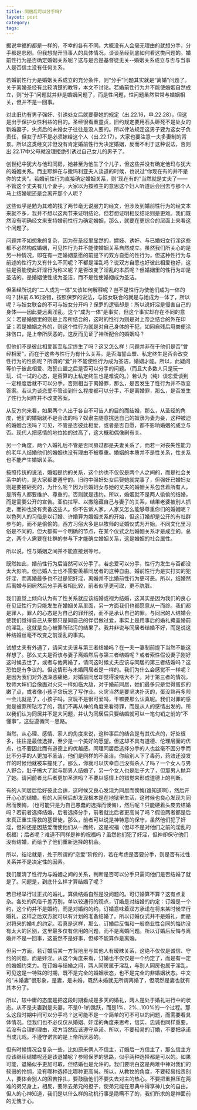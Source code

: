```yaml
---
title: 同居后可以分手吗?
layout: post
category: 
tags:
---
```


据说幸福的都是一样的，不幸的各有不同。大概没有人会毫无理由的就想分手，分手都是悲剧。但我想抛开当事人的具体情况，谈谈圣经到底如何看这类问题的。婚前性行为是否确定婚姻关系呢？这与是否是基督徒无关--婚姻关系成立与否与当事人是否信主没有任何关系。

若婚前性行为是婚姻关系成立的充分条件，则“分手”问题其实就是“离婚”问题了。关于离婚圣经有比较清楚的教导，本文不讨论。若婚前性行为并不能使婚姻自然成立，则“分手”问题就并非是婚姻问题了，而是性问题，性问题虽然常常与婚姻相关，但并不是一回事。

对此旧约有男子强奸、引诱处女后就要娶她的规定（出.22.16，申.22.28），但这是出于保护女性利益的目的。圣经很看重童贞，旧约规定要用石头砸死不是处女的新婚妻子，失贞后的未婚女子往往是没人要的。所以律法规定这男子要为这女子负责任，但女子却不是必须嫁给这个人（出.22.17）。大家也要注意一夫多妻制的背景。所以这类经文非但没有肯定婚前性行为决定婚姻，反而不利于这种说法，否则 出.22.17中父母就没理拒绝引诱过自己女儿的男子了。

创世纪中犹大与他玛同房，她甚至为他生了个儿子，但这些并没有确定他玛与犹大的婚姻关系。而主耶稣在与撒玛利亚夫人谈道的时候，也说过“你现在有的并不是你的丈夫”。若婚前性行为直接确定婚姻关系，则“现在有的”当然就是丈夫了——不管这个丈夫有几个妻子。大家以为按照主的意思这个妇人听道后会回去与那个人马上结婚呢还是会离开那个人呢？

这些似乎是勉为其难的找了两节毫无说服力的经文，但涉及到婚前性行为的经文本来就不多，我并不想以这两节来证明结论，但若想证明相反结论则是更难。我们既然没有明确经文来支持婚前性行为确定婚姻，那么，就要在更综合的层面上来看这个问题了。

问题并不如想象的复杂，因为在圣经里显然的，嫖妓、诱奸、与已婚妇女行淫这些都不必然构成婚姻，可见性行为并不能使婚姻关系自然成立。虽然我们所关心的是另一种情况，即在有一定婚姻意愿的前提下的双方自愿的性行为，但这种性行为与前述的性行为又有什么不同呢？不都是淫乱吗？说双方自愿也好彼此相爱也好，这些是否能使此奸淫行为称义呢？是否改变了淫乱的本质呢？但婚姻里的性行为却是圣洁的。是婚姻使性成为圣洁，而不是性使婚姻成为圣洁。

但圣经所说的“二人成为一体”又该如何解释呢？岂不是性行为使他们成为一体的吗？[林前.6.16]没错，按照保罗的说法，与妓女联合的就是与她成为一体了，所以呢？与妓女联合的不可与妓女分开吗？保罗的逻辑却是：所以说奸淫是侵害自己的身体——因此要远离淫乱。这个“成为一体”是事实，但这个事实却存在不同的意义：若是婚姻里的则是上帝所结合的，这时的性行为则是对上帝之结合的外在印证；若是婚姻之外的，则这个性行为就是对自己身体的干犯，如同自残后用粪便涂抹伤口，是上帝所厌恶的，这反而见证了神所配合的婚姻吗？

但他们不是彼此相爱甚至私定终生了吗？这又怎么样！问题并非在于他们是否“曾经相爱”，而在于这些与性行为有什么关系。是否海誓山盟、私定终生是否会改变性行为的性质呢？所谓的“爱”并不能使性行为成为圣洁，婚姻才能。所以，此疑问等价于彼此相爱、海誓山盟之后是否可以分手的问题。（而且大多数人只是玩一玩、试一试的心态，是否算的上私定终生也是难说的。）若认为（纯）谈恋爱谈到一定程度后就不可以分手，否则相当于离婚罪，那么，是否发生了性行为并不改变答案。若认为谈恋爱不管谈到什么程度都可以分手，不是离婚罪，那么，是否发生了性行为同样并不改变答案。

从反方向来看，如果两个人出于各自不可告人的目的而结婚，那么，从圣经的角度，他们的婚姻就不是合法的吗？奴隶主随意挑选自己的奴隶为妻为妾，这种被迫的婚姻合法吗？可见，不管是否彼此相爱，或者是否自愿，都不影响婚姻的成立与否。现代人把感情的地位抬的过高了，这大概和偶像剧有关。

另一个角度，两个人婚礼后不管是否同房过都是夫妻关系了，而若一对丧失性能力的老年人结婚他们的婚姻也没有理由不被尊重。婚姻的本质并不是性关系，性关系也不能产生婚姻关系。

按照传统的说法，婚姻是约的关系，这个约也不仅仅是两个人之间的，而是社会关系中的约，是大家都要遵守的。旧约中强奸处女后娶她就完事了，但强奸已婚妇女则是要被砸死的，为什么呢？因为已婚妇女与她的丈夫的婚姻关系包含着所有人，是所有人都要维护、尊重的，否则就是违约。所以，婚姻就不是两人偷偷的结婚，而是需要公开的宣告。亚伯拉罕、以撒隐藏自己与妻子的关系，结果老婆被别人抓走，而神也没有责备这些人。你不告诉人家，人家又怎么能够尊重你们的婚姻呢？以色列人的习俗是以订婚、许婚算为婚姻关系的开始，但这订婚却是公开的有社群参与的，而不是偷偷的。西方习俗大多是以牧师的证婚仪式为开始。不同文化里习俗是不同的，但大都有一个明确的节点，在某个仪式之后婚姻关系才是成立的。总之，两个人需要在社群的参与下才能确立婚姻关系，这是婚姻的社会属性。

所以说，性与婚姻之间并不能直接划等号。

既然如此，婚前性行为后当然可以分手了。若恋爱可以分手，性行为发生与否都没太大影响。但已婚人士也不需要羡慕同居者的这种自由。婚前性行为是实打实的犯奸淫，而离婚最多也不过是犯奸淫，离婚并不比婚前性行为更可恶。所以，结婚然后离婚与同居然后分手两者相比较，前者似乎更可取，更不肮脏。

我们直觉上倾向认为有了性关系就应该结婚或视为结婚，这其实是因为我们的良心在见证性行为只能发生在婚姻关系里面，另一方面我们也都愿意从一而终。我们都是罪人，罪人的心态是为自己的罪开脱，而不是承认自己的罪。与同居的人结婚会使我们觉得自己从来都只是同自己的伴侣做过爱，事实上是用事后的婚礼掩盖婚前的淫乱。这就是良心被罪所玷污的结果了。我并非说与同居者结婚不好，而是说这种结婚丝毫不改变之前淫乱的事实。

试想丈夫有外遇了，请问丈夫该与第三者结婚吗？在一夫一妻制前提下当然不能这样想了。那么丈夫是否该与妻子离婚然后与第三者结婚呢？或者索性假设妻子刚好这时候去世了，或者与他离婚了，请问这时候丈夫应该与同居的第三者结婚吗？这恐怕是有争议的。但这情形与未婚同居者是一样的。我们为什么会感觉不一样呢？是因为我们对外遇深恶痛绝，对婚前同居却觉得没啥大不了。对于第三者的情况，牧师大婶们会像面对火灾一样如临大敌，对于婚前同居，她们最多只是觉得蛋煎的嫩了点，或者像小孩子贪玩忘了写作业。火灾当然是要坚决扑灭的，蛋没熟再多煎一会儿就是了，小孩子吗，贪玩不是很可爱吗，干嘛要那么认真呢。我们对罪的感觉是被罪所玷污了的，我们不再从神的角度来看待罪，而是从人的感情出发的。所以我们认为同居并不是大问题，并认为同居后只要结婚就可以一笔勾销之前的“不懂事”，这些遵循同一思路。

当然，从心理、感情、家人的角度来说，这种事后的结合是有其优点的，好处很多，往往是最佳选择，至少是一个美好的愿望。但这却不具有道德、伦理层面的优点，也不要因此而有道德上的优越感。同理同居后选择分手的人也丝毫不因分手而比不分手的人更加不圣洁，他们是同样的不圣洁。你给别人下了毒药，药效还没发作的时候他就被车撞死了，那么，你就可以庆幸自己没有杀人了吗？一个女人与男人野合，肚子搞大了就与那男人结婚了，另一个女人也是肚子大了，但那男人抛弃了她。请问前者比后者更加圣洁吗？不要以感情上的错觉来形成道德上的判断。

有的人同居后恰好彼此合适，这时候又良心发现为同居而懊悔(谁知道啊)，然后开开心心的结婚。有的人同居后却发现根本是在地狱里生活，这时候也良心发现为同居而懊悔，（也可能只是为自己愚蠢的选择而懊悔），然后呢？只能硬着头皮去结婚吗？若前者选择结婚，后者选择分手，前者就比后者更高尚了吗？假设两者都是后来真正重生得救的基督徒，那么，前者可以说是神特意的保守，虽然他们犯了奸淫，但神还是因慈爱而使他们从一而终，这是祝福（但却不是对他们之前的淫乱的祝福）；后者呢？难道不同样是神的祝福吗？虽然他们犯了奸淫，但神却保守他们没有结婚，而给予了他们重新选择的机会。

所以，结论就是，处于所谓的“恋爱”阶段的，若在考虑是否要分手，则是否有过性关系并不是决定性的因素。

我们厘清了性行为与婚姻之间的关系，判断是否可以分手只需问他们是否结婚了就是了。问题是，到底什么样才算结婚了呢？

若已经举行过正式的婚礼，算做结婚自然是没问题的。可订婚算不算？这有点复杂。各处的风俗千差万别，单以较通行的观点，订婚是对结婚的约定：订婚是一个约，这个约并不是婚约，而是对婚约的约。订婚意味着双方承诺在将来某时候举行婚礼，这样之后双方就可以有计划的准备结婚了。所以订婚仪式并不是婚礼，而是对将来的婚礼的约定。若真是这样，那么，订婚后反悔和一般商业性合同的悔约没有太大的区别，这里最多仅有信用的问题，而不是离婚问题。所以订婚后反悔与离婚并不是一回事，这虽然不是好事，但却不能算作是离婚。

但另一方面，若订婚后某一方背地里与其他人有暧昧关系，这绝不仅仅是诚信、守约的问题，而是奸淫。从这个角度来看，订婚也不仅仅是一个约定了，而是有一定的婚姻约束力。在订婚与结婚之间，两人同房属于淫乱，与别人同房也属于淫乱，可见这是一特殊的时期，既不是完全的婚姻状态，也不是完全的非婚姻状态。中文的“未婚妻”很形象，是妻，是未婚。既然未婚就无所谓离婚了，但既然是妻也就有其本分了。

所以，较中庸的态度是把这段时期看成是多天的婚礼，两人是处于婚礼进行中的状态。从不是夫妻到是夫妻，不是0-1的跳跃，而是1%、2%...100%的一个过程。那么这段时期中间可以分手吗？这可能不是一个简单的可不可以的问题，而需要看具体情况。但我们也不必仅仅从婚姻、奸淫的角度来思考，信实、忠诚也同样重要。若没有合理的理由，双方当然应该遵守承诺。所以，不要轻易的订婚，不要把承诺当成儿戏。不遵守诺言的是上帝所厌恶的。

但有时候情况会复杂一些，比如原来俩人不信主，订婚后一方信主了，那么信主方应该继续结婚呢还是该退婚呢？参照保罗的思路，似乎两种选择都是可以的。如果可能，退婚似乎更加可取，但结婚也是允许的。我们要明白这是两难中神对我们的软弱的怜悯，没有哪种选择比哪种更高尚。所以，从教牧的角度，不要轻易指责别人，要体会别人的困苦挣扎，要鼓励他们不要失去对主的热心。不要把重担压在两难的弟兄身上，相反，要除去弟兄的担子，使弟兄能在恩典中得享神儿女的自由。但人的心神知道，我们是以什么样的动机行事是隐瞒不了的，我们所求的是神面前的无愧于心。
